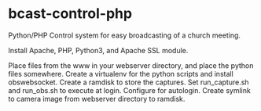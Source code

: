 # bcast-control-php

Python/PHP Control system for easy broadcasting of a church meeting.

Install Apache, PHP, Python3, and Apache SSL module.

Place files from the www in your webserver directory, and place the python files somewhere. Create a virtualenv for the python scripts and install obswebsocket. Create a ramdisk to store the captures. Set run_capture.sh and run_obs.sh to execute at login. Configure for autologin. Create symlink to camera image from webserver directory to ramdisk.
